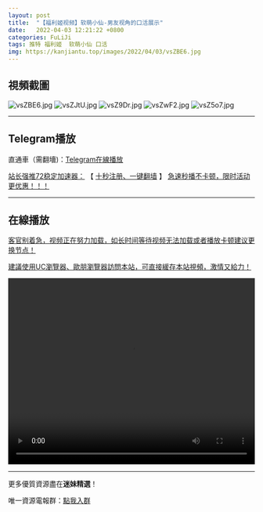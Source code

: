 ```yaml
---
layout: post
title:  "【福利姬视频】软萌小仙-男友视角的口活展示"
date:   2022-04-03 12:21:22 +0800
categories: FuLiJi
tags: 推特 福利姬  软萌小仙 口活
img: https://kanjiantu.top/images/2022/04/03/vsZBE6.jpg
---
```



## 視頻截圖

![vsZBE6.jpg](https://kanjiantu.top/images/2022/04/03/vsZBE6.jpg)
![vsZJtU.jpg](https://kanjiantu.top/images/2022/04/03/vsZJtU.jpg)
![vsZ9Dr.jpg](https://kanjiantu.top/images/2022/04/03/vsZ9Dr.jpg)
![vsZwF2.jpg](https://kanjiantu.top/images/2022/04/03/vsZwF2.jpg)
![vsZ5o7.jpg](https://kanjiantu.top/images/2022/04/03/vsZ5o7.jpg)

* * *
## Telegram播放

直通車（需翻墻)：[Telegram在線播放](https://t.me/mimeijingxuan/420)

<u>站长强推72稳定加速器：</u> 【 [十秒注册、一键翻墙](https://72vpn.xyz/#/register?code=mimei) 】
<u>  急速秒播不卡顿，限时活动更优惠！！！</u>
* * *
## 在線播放
<u>客官别着急，视频正在努力加载，如长时间等待视频无法加载或者播放卡顿建议更换节点！</u>

<u>建議使用UC瀏覽器、歐朋瀏覽器訪問本站，可直接緩存本站視頻，激情又給力！</u>
<center><video src="https://cdn.publer.io/uploads/videos/62499490db279736bfa81b6d/706955ab891a763286053843274a846f.mp4" width="100%" height="380px" controls="controls"></video></center>


* * *
更多優質資源盡在**迷妹精選**！

唯一資源電報群：[點我入群](https://t.me/mimeijingxuan)


